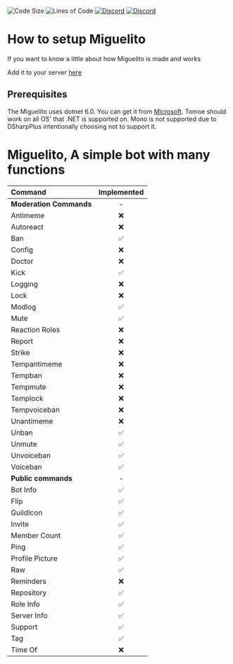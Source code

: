 ![Code Size](https://img.shields.io/github/languages/code-size/eimigueloliveir/miguelito-bot?style=for-the-badge&logo=appveyor&color=blue&logo=none)
![Lines of Code](https://img.shields.io/tokei/lines/github/eimigueloliveir/miguelito-bot?style=for-the-badge&logo=appveyor&color=blue&label=Total%20Lines%20of%20Code&logo=none)
[![Discord](https://img.shields.io/discord/822845253131829289?style=for-the-badge&color=blue&label=Chat%20On%20Discord&logo=discord)](https://discord.gg/fuh2Jh4fve)
[![Discord](https://img.shields.io/discord/880904935787601960?style=for-the-badge&color=blue&label=Chat%20On%20Discord&logo=discord)](https://discord.gg/FZpH3SZahH)



# How to setup Miguelito

If you want to know a little about how Miguelito is made and works 

Add it to your server <a href="https://discord.com/api/oauth2/authorize?client_id=949488330620432386&permissions=1241186200694&scope=bot%20applications.commands" target="_blank">here</a> 

## Prerequisites

The Miguelito uses dotnet 6.0. You can get it from [Microsoft](https://dotnet.microsoft.com/download/dotnet/6.0). Tomoe should work on all OS' that .NET is supported on. Mono is not supported due to DSharpPlus intentionally choosing not to support it.


# Miguelito, A simple bot with many functions


| Command | Implemented |
|:-|:-:|
| **Moderation Commands** | - |
| Antimeme | ❌ |
| Autoreact | ❌ |
| Ban | ✅ |
| Config | ❌ |
| Doctor | ❌ |
| Kick | ✅ |
| Logging | ❌ |
| Lock | ❌ |
| Modlog | ✅ |
| Mute | ✅ |
| Reaction Roles | ❌ |
| Report | ❌ |
| Strike | ❌ |
| Tempantimeme | ❌ |
| Tempban | ❌ |
| Tempmute | ❌ |
| Templock | ❌ |
| Tempvoiceban | ❌ |
| Unantimeme | ❌ |
| Unban | ✅ |
| Unmute | ✅ |
| Unvoiceban | ✅ |
| Voiceban | ✅ |
| **Public commands** | - |
| Bot Info | ✅ |
| Flip | ✅ |
| GuildIcon | ✅ |
| Invite | ✅ |
| Member Count | ✅ |
| Ping | ✅ |
| Profile Picture | ✅ |
| Raw | ✅ |
| Reminders | ❌ |
| Repository | ✅ |
| Role Info | ✅ |
| Server Info | ✅ |
| Support | ✅ |
| Tag | ✅ |
| Time Of | ❌ |
